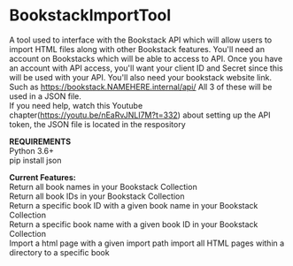 # BookstackImportTool
A tool used to interface with the Bookstack API which will allow users to import HTML files along with other Bookstack features. 
You'll need an account on Bookstacks which will be able to access to API. 
Once you have an account with API access, you'll want your client ID and Secret since this will be used with your API. You'll also need 
your bookstack website link. Such as https://bookstack.NAMEHERE.internal/api/
All 3 of these will be used in a JSON file. <br>
If you need help, watch this Youtube chapter(https://youtu.be/nEaRvJNLI7M?t=332) about setting up the API token, the JSON file is located in the respository 

**REQUIREMENTS** <br>
Python 3.6+ <br>
pip install json  <br>


**Current Features:**<br>
Return all book names in your Bookstack Collection<br>
Return all book IDs in your Bookstack Collection<br>
Return a specific book ID with a given book name in your Bookstack Collection<br>
Return a specific book name with a given book ID in your Bookstack Collection<br>
Import a html page with a given import path
import all HTML pages within a directory to a specific book
